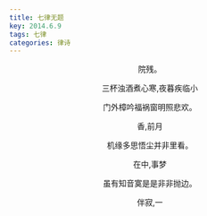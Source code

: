```yaml
---
title: 七律无题
key: 2014.6.9
tags: 七律
categories: 律诗
---
```


<p align="center">院残。
</p>
<p align="center">三杯浊酒煮心寒,夜暮疾临小
</p>
<p align="center">门外樟吟福祸窗明照悲欢。
</p>
<p align="center">香,前月
</p>
<p align="center">机缘多思悟尘并非里看。
</p>
<p align="center">在中,事梦
</p>
<p align="center">虽有知音寞是是非非抛边。
</p>
<p align="center">伴寂,一
</p>
